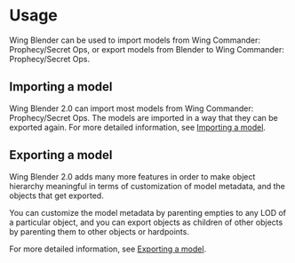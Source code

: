 Usage
=====

Wing Blender can be used to import models from Wing Commander: Prophecy/Secret
Ops, or export models from Blender to Wing Commander: Prophecy/Secret Ops.

Importing a model
-----------------

Wing Blender 2.0 can import most models from Wing Commander: Prophecy/Secret Ops.
The models are imported in a way that they can be exported again. For more detailed
information, see [Importing a model](import.md).

Exporting a model
-----------------

Wing Blender 2.0 adds many more features in order to make object hierarchy
meaningful in terms of customization of model metadata, and the objects that
get exported.

You can customize the model metadata by parenting empties to any LOD of a
particular object, and you can export objects as children of other objects by
parenting them to other objects or hardpoints.

For more detailed information, see [Exporting a model](export.md).
